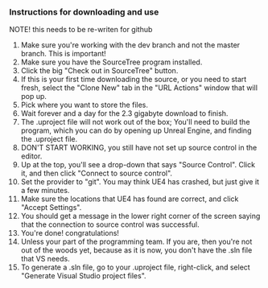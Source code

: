 ### Instructions for downloading and use ###
NOTE! this needs to be re-writen for github

1. Make sure you're working with the dev branch and not the master branch. This is important!
2. Make sure you have the SourceTree program installed.
3. Click the big "Check out in SourceTree" button.
4. If this is your first time downloading the source, or you need to start fresh, select the "Clone New" tab in the "URL Actions" window that will pop up.
5. Pick where you want to store the files.
6. Wait forever and a day for the 2.3 gigabyte download to finish.
7. The .uproject file will not work out of the box; You'll need to build the program, which you can do by opening up Unreal Engine, and finding the .uproject file.
8. DON'T START WORKING, you still have not set up source control in the editor. 
9. Up at the top, you'll see a drop-down that says "Source Control". Click it, and then click "Connect to source control". 
10. Set the provider to "git". You may think UE4 has crashed, but just give it a few minutes.
11. Make sure the locations that UE4 has found are correct, and click "Accept Settings".
12. You should get a message in the lower right corner of the screen saying that the connection to source control was successful.
13. You're done! congratulations!
14. Unless your part of the programming team. If you are, then you're not out of the woods yet, because as it is now, you don't have the .sln file that VS needs.
15. To generate a .sln file, go to your .uproject file, right-click, and select "Generate Visual Studio project files".
